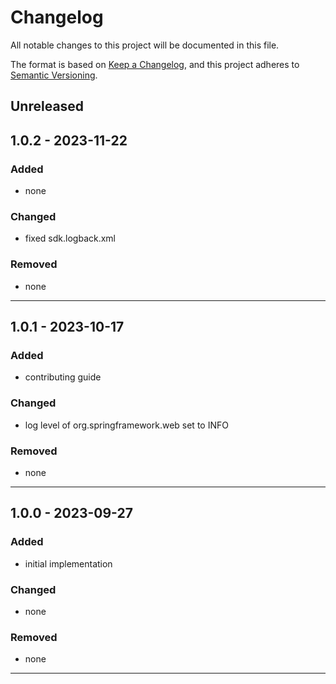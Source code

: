 # Changelog
All notable changes to this project will be documented in this file.

The format is based on [Keep a Changelog](https://keepachangelog.com/en/1.0.0/),
and this project adheres to [Semantic Versioning](https://semver.org/spec/v2.0.0.html).

## Unreleased

## 1.0.2 - 2023-11-22

### Added
- none

### Changed
- fixed sdk.logback.xml

### Removed
- none

---


## 1.0.1 - 2023-10-17

### Added
- contributing guide

### Changed
- log level of org.springframework.web set to INFO

### Removed
- none

---

## 1.0.0 - 2023-09-27
### Added
- initial implementation

### Changed
- none

### Removed
- none

---
